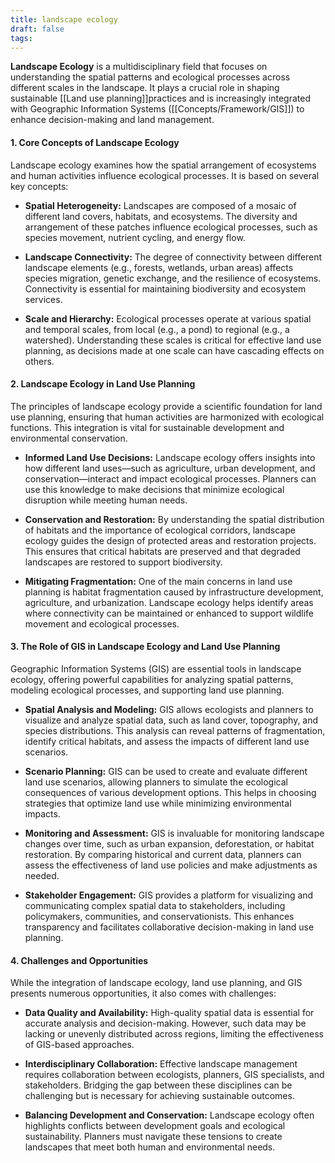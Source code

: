 ```yaml
---
title: landscape ecology
draft: false
tags:
---
```

 
**Landscape Ecology** is a multidisciplinary field that focuses on understanding the spatial patterns and ecological processes across different scales in the landscape. It plays a crucial role in shaping sustainable [[Land use planning]]practices and is increasingly integrated with Geographic Information Systems ([[Concepts/Framework/GIS]]) to enhance decision-making and land management.

#### 1. **Core Concepts of Landscape Ecology**
Landscape ecology examines how the spatial arrangement of ecosystems and human activities influence ecological processes. It is based on several key concepts:

- **Spatial Heterogeneity:** Landscapes are composed of a mosaic of different land covers, habitats, and ecosystems. The diversity and arrangement of these patches influence ecological processes, such as species movement, nutrient cycling, and energy flow.

- **Landscape Connectivity:** The degree of connectivity between different landscape elements (e.g., forests, wetlands, urban areas) affects species migration, genetic exchange, and the resilience of ecosystems. Connectivity is essential for maintaining biodiversity and ecosystem services.

- **Scale and Hierarchy:** Ecological processes operate at various spatial and temporal scales, from local (e.g., a pond) to regional (e.g., a watershed). Understanding these scales is critical for effective land use planning, as decisions made at one scale can have cascading effects on others.

#### 2. **Landscape Ecology in Land Use Planning**
The principles of landscape ecology provide a scientific foundation for land use planning, ensuring that human activities are harmonized with ecological functions. This integration is vital for sustainable development and environmental conservation.

- **Informed Land Use Decisions:** Landscape ecology offers insights into how different land uses—such as agriculture, urban development, and conservation—interact and impact ecological processes. Planners can use this knowledge to make decisions that minimize ecological disruption while meeting human needs.

- **Conservation and Restoration:** By understanding the spatial distribution of habitats and the importance of ecological corridors, landscape ecology guides the design of protected areas and restoration projects. This ensures that critical habitats are preserved and that degraded landscapes are restored to support biodiversity.

- **Mitigating Fragmentation:** One of the main concerns in land use planning is habitat fragmentation caused by infrastructure development, agriculture, and urbanization. Landscape ecology helps identify areas where connectivity can be maintained or enhanced to support wildlife movement and ecological processes.

#### 3. **The Role of GIS in Landscape Ecology and Land Use Planning**
Geographic Information Systems (GIS) are essential tools in landscape ecology, offering powerful capabilities for analyzing spatial patterns, modeling ecological processes, and supporting land use planning.

- **Spatial Analysis and Modeling:** GIS allows ecologists and planners to visualize and analyze spatial data, such as land cover, topography, and species distributions. This analysis can reveal patterns of fragmentation, identify critical habitats, and assess the impacts of different land use scenarios.

- **Scenario Planning:** GIS can be used to create and evaluate different land use scenarios, allowing planners to simulate the ecological consequences of various development options. This helps in choosing strategies that optimize land use while minimizing environmental impacts.

- **Monitoring and Assessment:** GIS is invaluable for monitoring landscape changes over time, such as urban expansion, deforestation, or habitat restoration. By comparing historical and current data, planners can assess the effectiveness of land use policies and make adjustments as needed.

- **Stakeholder Engagement:** GIS provides a platform for visualizing and communicating complex spatial data to stakeholders, including policymakers, communities, and conservationists. This enhances transparency and facilitates collaborative decision-making in land use planning.

#### 4. **Challenges and Opportunities**
While the integration of landscape ecology, land use planning, and GIS presents numerous opportunities, it also comes with challenges:

- **Data Quality and Availability:** High-quality spatial data is essential for accurate analysis and decision-making. However, such data may be lacking or unevenly distributed across regions, limiting the effectiveness of GIS-based approaches.

- **Interdisciplinary Collaboration:** Effective landscape management requires collaboration between ecologists, planners, GIS specialists, and stakeholders. Bridging the gap between these disciplines can be challenging but is necessary for achieving sustainable outcomes.

- **Balancing Development and Conservation:** Landscape ecology often highlights conflicts between development goals and ecological sustainability. Planners must navigate these tensions to create landscapes that meet both human and environmental needs.

